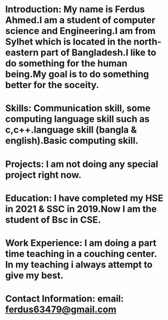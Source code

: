 # Introduction: My name is Ferdus Ahmed.I am a student of computer science and Engineering.I am from Sylhet which is located in the north-eastern part of Bangladesh.I like to do something for the human being.My goal is to do something better for the soceity.
# Skills: Communication skill, some computing language skill such as c,c++.language skill (bangla & english).Basic computing skill.
# Projects: I am not doing any special project right now.
# Education: I have completed my HSE in 2021 & SSC in 2019.Now I am the student of Bsc in CSE.
# Work Experience: I am doing a part time teaching in a couching center. In my teaching i always attempt to give my best.
# Contact Information: email: ferdus63479@gmail.com
